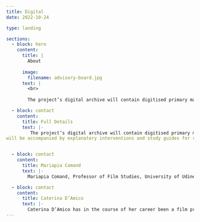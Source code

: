 ```yaml
---
title: Digital
date: 2022-10-24

type: landing

sections:
  - block: hero
    content:
      title: |
        About
        
      image:
        filename: advisory-board.jpg
      text: |
        <br>
        
        The project’s digital archive will contain digitised primary materials.

  - block: contact
    content:
      title: Full Details
      text: |-
         The project’s digital archive will contain digitised primary materials from the following archives: the Mara Blasetti and Cecilia Mangini archives (held by our partner the Cineteca di Bologna), and the Cecchi D’Amico family archive (including papers of Suso Cecchi D’Amico, Silvia D’Amico, and Caterina D’Amico). Through the project team’s work, these resources will be critically positioned to challenge the dominant narrative of Italian film history. The digital archive will also include material on women found in other archives, photographs, press articles, and videos of oral testimonies collected for this project. These
will be accompanied by explanatory interventions and study guides for researchers and other users. This open-access repository will allow for new research to emerge in the areas of Italian cinema and culture, production studies, gendered labour, oral history, and other aspects of the film sector and creative industries at large.


  - block: contact
    content:
      title: Mariapia Comand
      text: |-
        Mariapia Comand, Professor of Film Studies, University of Udine. A former editor of Bianco & Nero and associate editor of L’ Avventura, she is principal investigator of the research project ‘Modes, Memories and Cultures of Film Production in Italy, 1949-1976’ which concludes in 2024. Among her publications are L’immagine dialogica: il cinema tra intertestualità e dialogismo (2001); Il sorpasso (2002); Cinema Europeo (with Roy Menarini 2006); Commedia all'italiana (2010); I personaggi dei film (2013); Elsa De’ Giorgi: storia, discorsi e memorie del cinema (2022).

  - block: contact
    content:
      title: Caterina D’Amico
      text: |-
        Caterina D’Amico has in the course of her career been a film producer, archivist, teacher, programme maker for television, cultural organiser and exhibition curator. Between 2007 and 2010, she was the chief executive of RAI Cinema and in 2009 she was appointed Head of the Italian National Film School. Daughter of the screenwriter Suso Cecchi D’Amico and the musicologist Fedele D’Amico, she has been scientific director of the Visconti archive, held at the Gramsci Institute in Rome. She is at present director of the Franco Zeffirelli Foundation museum in Florence.
---
```






